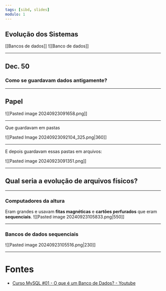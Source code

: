 ```yaml
---
tags: [sibd, slides]
modulo: 1
---
```


## Evolução dos Sistemas

[[Bancos de dados]]
![[Banco de dados]]

---

## Dec. 50
### Como se guardavam dados antigamente?

---

## Papel
![[Pasted image 20240923091658.png]]

---

Que guardavam em pastas

![[Pasted Image 20240923092104_325.png|360]]

---

E depois guardavam essas pastas em arquivos:

![[Pasted image 20240923091351.png]]

---

## Qual seria a evolução de arquivos físicos?

---

### Computadores da altura
Eram grandes e usavam **fitas magnéticas** e **cartões perfurados** que eram **sequenciais**.
![[Pasted image 20240923105833.png|550]]

---

### Bancos de dados sequenciais

![[Pasted image 20240923105516.png|230]]

---

# Fontes
- [Curso MySQL #01 - O que é um Banco de Dados? - Youtube](https://www.youtube.com/watch?v=Ofktsne-utM)